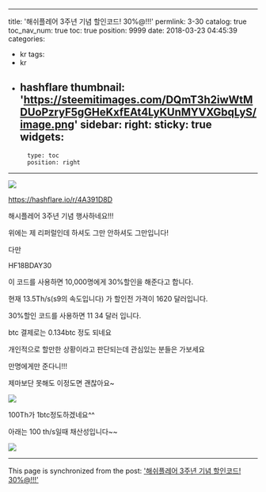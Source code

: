 
---
title: '해쉬플레어 3주년 기념 할인코드! 30%@!!!'
permlink: 3-30
catalog: true
toc_nav_num: true
toc: true
position: 9999
date: 2018-03-23 04:45:39
categories:
- kr
tags:
- kr
- hashflare
thumbnail: 'https://steemitimages.com/DQmT3h2iwWtMDUoPzryF5gGHeKxfEAt4LyKUnMYVXGbqLyS/image.png'
sidebar:
    right:
        sticky: true
widgets:
    -
        type: toc
        position: right
---


![](https://steemitimages.com/DQmT3h2iwWtMDUoPzryF5gGHeKxfEAt4LyKUnMYVXGbqLyS/image.png)

https://hashflare.io/r/4A391D8D

해시플레어 3주년 기념 행사하네요!!!

위에는 제 리퍼럴인데 하셔도 그만 안하셔도 그만입니다!

다만

HF18BDAY30 

이 코드를 사용하면 10,000명에게 30%할인을 해준다고 합니다.

현재 13.5Th/s(s9의 속도입니다)  가 할인전 가격이 1620 달러입니다.  

30%할인 코드를 사용하면    11 34 달러 입니다.

btc 결제로는  0.134btc 정도 되네요

개인적으로 할만한 상황이라고 판단되는데 관심있는 분들은 가보세요

만명에게만 준다니!!!

제마보단 못해도 이정도면 괜찮아요~

![](https://steemitimages.com/DQmbG7PuC28FskPvpj3UwVHzk6RKGMmVuH8uhiLiQXoBLeY/image.png)

100Th가 1btc정도하겠네요^^


아래는  100 th/s일때 채산성입니다~~

![](https://steemitimages.com/DQmP9rcpSNtj1BjuGnG1YWGZMELuPtzxSkYgBafWyUggrnh/image.png)

- - -

This page is synchronized from the post: ['해쉬플레어 3주년 기념 할인코드! 30%@!!!'](https://steemit.com/@virus707/3-30)
